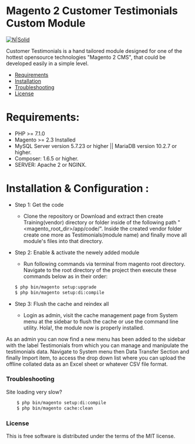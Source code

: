 # Magento 2 Customer Testimonials Custom Module

[![N|Solid](https://cldup.com/dTxpPi9lDf.thumb.png)](https://nodesource.com/products/nsolid)

Customer Testimonials is a hand tailored module designed for one of the hottest opensource technologies "Magento 2 CMS", that could be developed easily in a simple level.

  - [Requirements][RL1]
  - [Installation][IL1]
  - [Troubleshooting][TL1]
  - [License][LL1]

# Requirements:

- PHP >= 7.1.0
- Magento >= 2.3 Installed
- MySQL Server version 5.7.23 or higher || MariaDB version 10.2.7 or higher.
- Composer: 1.6.5 or higher.
- SERVER: Apache 2 or NGINX.


# Installation & Configuration :

- Step 1: Get the code
    - Clone the repository or Download and extract then create Training(vendor) directory or folder inside of the following path "<magento_root_dir>/app/code/". Inside the created vendor folder create one more as Testimonials(module name) and finally move all module's files into that directory.

- Step 2: Enable & activate the newely added module
    - Run following commands via terminal from magento root directory. Navigate to the root directory of the project  then execute these commands below as in their order:
    ```sh
    $ php bin/magento setup:upgrade
    $ php bin/magento setup:di:compile
    ```
- Step 3: Flush the cache and reindex all
    - Login as admin, visit the cache management page from System menu at the sidebar to flush the cache or use the command line utility. Hola!, the module now is properly installed.

As an admin you can now find a new menu has been added to the sidebar with the label Testimonials from which you can manage and manipulate the testimonials data.
Navigate to System menu then Data Transfer Section and finally Import item, to access the drop down list where you can upload the offline collated data as an Excel sheet or whatever CSV file format.

### Troubleshooting
Site loading very slow?
```sh
    $ php bin/magento setup:di:compile
    $ php bin/magento cache:clean
```

### License

This is free software is distributed under the terms of the MIT license.

[//]: # (These are reference links used in the body of this note and get stripped out when the markdown processor does its job. There is no need to format nicely because it shouldn't be seen. Thanks SO - http://stackoverflow.com/questions/4823468/store-comments-in-markdown-syntax)


   [RL1]: <https://github.com/ahmedgodabytology/Training#Requirements>
   [IL1]: <https://github.com/ahmedgodabytology/Training#Installation>
   [TL1]: <https://github.com/ahmedgodabytology/Training#Troubleshooting>
   [LL1]: <https://github.com/ahmedgodabytology/Training#License>
   [LMDL1]: <https://github.com/ahmedgodabytology/Training/blob/master/LICENSE.md>